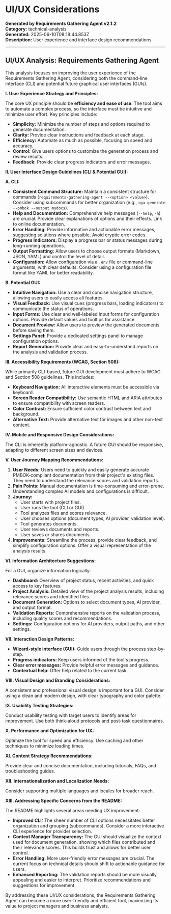 # UI/UX Considerations

**Generated by Requirements Gathering Agent v2.1.2**  
**Category:** technical-analysis  
**Generated:** 2025-06-10T08:18:44.853Z  
**Description:** User experience and interface design recommendations

---

## UI/UX Analysis: Requirements Gathering Agent

This analysis focuses on improving the user experience of the Requirements Gathering Agent, considering both the command-line interface (CLI) and potential future graphical user interfaces (GUIs).

**I. User Experience Strategy and Principles:**

The core UX principle should be **efficiency and ease of use**. The tool aims to automate a complex process, so the interface must be intuitive and minimize user effort.  Key principles include:

* **Simplicity:**  Minimize the number of steps and options required to generate documentation.
* **Clarity:**  Provide clear instructions and feedback at each stage.
* **Efficiency:**  Automate as much as possible, focusing on speed and accuracy.
* **Control:**  Give users options to customize the generation process and review results.
* **Feedback:**  Provide clear progress indicators and error messages.

**II. User Interface Design Guidelines (CLI & Potential GUI):**

**A. CLI:**

* **Consistent Command Structure:** Maintain a consistent structure for commands (`requirements-gathering-agent --<option> <value>`).  Consider using subcommands for better organization (e.g., `rga generate --pmbok --output mydocs`).
* **Help and Documentation:**  Comprehensive help messages (`--help`, `-h`) are crucial.  Provide clear explanations of options and their effects.  Link to online documentation.
* **Error Handling:**  Provide informative and actionable error messages, suggesting solutions where possible.  Avoid cryptic error codes.
* **Progress Indicators:** Display a progress bar or status messages during long-running operations.
* **Output Formatting:**  Allow users to choose output formats (Markdown, JSON, YAML) and control the level of detail.
* **Configuration:**  Allow configuration via a `.env` file or command-line arguments, with clear defaults.  Consider using a configuration file format like YAML for better readability.


**B. Potential GUI:**

* **Intuitive Navigation:**  Use a clear and concise navigation structure, allowing users to easily access all features.
* **Visual Feedback:**  Use visual cues (progress bars, loading indicators) to communicate the status of operations.
* **Input Forms:**  Use clear and well-labeled input forms for configuration options.  Provide default values and tooltips for assistance.
* **Document Preview:**  Allow users to preview the generated documents before saving them.
* **Settings Panel:**  Provide a dedicated settings panel to manage configuration options.
* **Report Generation:**  Provide clear and easy-to-understand reports on the analysis and validation process.


**III. Accessibility Requirements (WCAG, Section 508):**

While primarily CLI-based, future GUI development must adhere to WCAG and Section 508 guidelines.  This includes:

* **Keyboard Navigation:**  All interactive elements must be accessible via keyboard.
* **Screen Reader Compatibility:**  Use semantic HTML and ARIA attributes to ensure compatibility with screen readers.
* **Color Contrast:**  Ensure sufficient color contrast between text and background.
* **Alternative Text:**  Provide alternative text for images and other non-text content.


**IV. Mobile and Responsive Design Considerations:**

The CLI is inherently platform-agnostic.  A future GUI should be responsive, adapting to different screen sizes and devices.


**V. User Journey Mapping Recommendations:**

1. **User Needs:**  Users need to quickly and easily generate accurate PMBOK-compliant documentation from their project's existing files.  They need to understand the relevance scores and validation reports.
2. **Pain Points:**  Manual documentation is time-consuming and error-prone.  Understanding complex AI models and configurations is difficult.
3. **Journey:**
    * User starts with project files.
    * User runs the tool (CLI or GUI).
    * Tool analyzes files and scores relevance.
    * User chooses options (document types, AI provider, validation level).
    * Tool generates documents.
    * User reviews documents and reports.
    * User saves or shares documents.
4. **Improvements:**  Streamline the process, provide clear feedback, and simplify configuration options.  Offer a visual representation of the analysis results.


**VI. Information Architecture Suggestions:**

For a GUI, organize information logically:

* **Dashboard:**  Overview of project status, recent activities, and quick access to key features.
* **Project Analysis:**  Detailed view of the project analysis results, including relevance scores and identified files.
* **Document Generation:**  Options to select document types, AI provider, and output format.
* **Validation Reports:**  Comprehensive reports on the validation process, including quality scores and recommendations.
* **Settings:**  Configuration options for AI providers, output paths, and other settings.


**VII. Interaction Design Patterns:**

* **Wizard-style interface (GUI):** Guide users through the process step-by-step.
* **Progress indicators:**  Keep users informed of the tool's progress.
* **Clear error messages:** Provide helpful error messages and guidance.
* **Contextual help:** Offer help related to the current task.


**VIII. Visual Design and Branding Considerations:**

A consistent and professional visual design is important for a GUI.  Consider using a clean and modern design, with clear typography and color palette.


**IX. Usability Testing Strategies:**

Conduct usability testing with target users to identify areas for improvement.  Use both think-aloud protocols and post-task questionnaires.


**X. Performance and Optimization for UX:**

Optimize the tool for speed and efficiency.  Use caching and other techniques to minimize loading times.


**XI. Content Strategy Recommendations:**

Provide clear and concise documentation, including tutorials, FAQs, and troubleshooting guides.


**XII. Internationalization and Localization Needs:**

Consider supporting multiple languages and locales for broader reach.


**XIII. Addressing Specific Concerns from the README:**

The README highlights several areas needing UX improvement:

* **Improved CLI:**  The sheer number of CLI options necessitates better organization and grouping (subcommands).  Consider a more interactive CLI experience for provider selection.
* **Context Manager Transparency:** The GUI should visualize the context used for document generation, showing which files contributed and their relevance scores.  This builds trust and allows for better user control.
* **Error Handling:**  More user-friendly error messages are crucial.  The current focus on technical details should shift to actionable guidance for users.
* **Enhanced Reporting:**  The validation reports should be more visually appealing and easier to interpret.  Prioritize recommendations and suggestions for improvement.


By addressing these UI/UX considerations, the Requirements Gathering Agent can become a more user-friendly and efficient tool, maximizing its value to project managers and business analysts.
